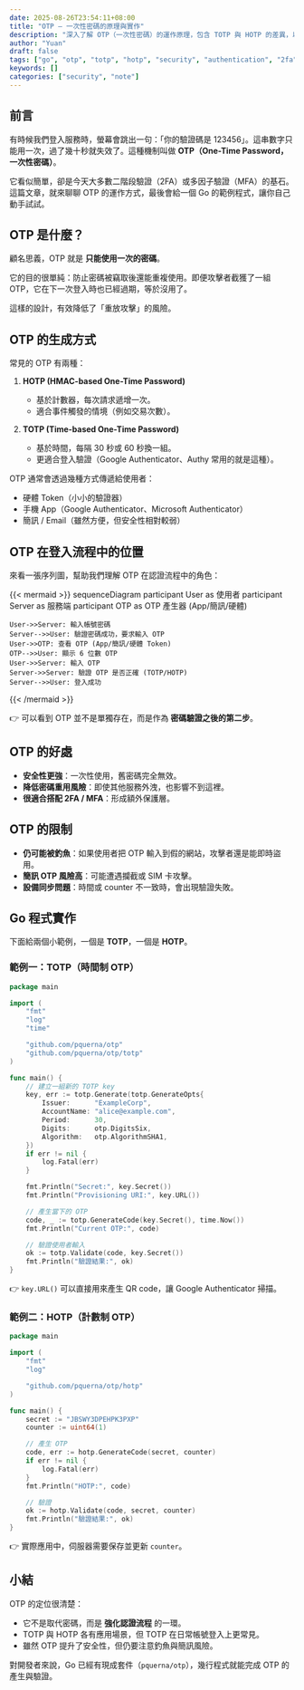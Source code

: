 ```yaml
---
date: 2025-08-26T23:54:11+08:00
title: "OTP — 一次性密碼的原理與實作"
description: "深入了解 OTP（一次性密碼）的運作原理，包含 TOTP 與 HOTP 的差異，以及在 Go 中的實作範例。從序列圖到程式碼，完整解析二階段驗證的核心機制。"
author: "Yuan"
draft: false
tags: ["go", "otp", "totp", "hotp", "security", "authentication", "2fa", "backend"]
keywords: []
categories: ["security", "note"]
---
```


## 前言

有時候我們登入服務時，螢幕會跳出一句：「你的驗證碼是 123456」。這串數字只能用一次，過了幾十秒就失效了。這種機制叫做 **OTP（One-Time Password，一次性密碼）**。

它看似簡單，卻是今天大多數二階段驗證（2FA）或多因子驗證（MFA）的基石。這篇文章，就來聊聊 OTP 的運作方式，最後會給一個 Go 的範例程式，讓你自己動手試試。

<!--more-->

## OTP 是什麼？

顧名思義，OTP 就是 **只能使用一次的密碼**。

它的目的很單純：防止密碼被竊取後還能重複使用。即便攻擊者截獲了一組 OTP，它在下一次登入時也已經過期，等於沒用了。

這樣的設計，有效降低了「重放攻擊」的風險。

## OTP 的生成方式

常見的 OTP 有兩種：

1. **HOTP (HMAC-based One-Time Password)**

   * 基於計數器，每次請求遞增一次。
   * 適合事件觸發的情境（例如交易次數）。
2. **TOTP (Time-based One-Time Password)**

   * 基於時間，每隔 30 秒或 60 秒換一組。
   * 更適合登入驗證（Google Authenticator、Authy 常用的就是這種）。

OTP 通常會透過幾種方式傳遞給使用者：

* 硬體 Token（小小的驗證器）
* 手機 App（Google Authenticator、Microsoft Authenticator）
* 簡訊 / Email（雖然方便，但安全性相對較弱）

## OTP 在登入流程中的位置

來看一張序列圖，幫助我們理解 OTP 在認證流程中的角色：

{{< mermaid >}}
sequenceDiagram
    participant User as 使用者
    participant Server as 服務端
    participant OTP as OTP 產生器 (App/簡訊/硬體)

    User->>Server: 輸入帳號密碼
    Server-->>User: 驗證密碼成功，要求輸入 OTP
    User->>OTP: 查看 OTP (App/簡訊/硬體 Token)
    OTP-->>User: 顯示 6 位數 OTP
    User->>Server: 輸入 OTP
    Server->>Server: 驗證 OTP 是否正確 (TOTP/HOTP)
    Server-->>User: 登入成功
{{< /mermaid >}}

👉 可以看到 OTP 並不是單獨存在，而是作為 **密碼驗證之後的第二步**。

## OTP 的好處

* **安全性更強**：一次性使用，舊密碼完全無效。
* **降低密碼重用風險**：即使其他服務外洩，也影響不到這裡。
* **很適合搭配 2FA / MFA**：形成額外保護層。

## OTP 的限制

* **仍可能被釣魚**：如果使用者把 OTP 輸入到假的網站，攻擊者還是能即時盜用。
* **簡訊 OTP 風險高**：可能遭遇攔截或 SIM 卡攻擊。
* **設備同步問題**：時間或 counter 不一致時，會出現驗證失敗。

## Go 程式實作

下面給兩個小範例，一個是 **TOTP**，一個是 **HOTP**。

### 範例一：TOTP（時間制 OTP）

```go
package main

import (
	"fmt"
	"log"
	"time"

	"github.com/pquerna/otp"
	"github.com/pquerna/otp/totp"
)

func main() {
	// 建立一組新的 TOTP key
	key, err := totp.Generate(totp.GenerateOpts{
		Issuer:      "ExampleCorp",
		AccountName: "alice@example.com",
		Period:      30,
		Digits:      otp.DigitsSix,
		Algorithm:   otp.AlgorithmSHA1,
	})
	if err != nil {
		log.Fatal(err)
	}

	fmt.Println("Secret:", key.Secret())
	fmt.Println("Provisioning URI:", key.URL())

	// 產生當下的 OTP
	code, _ := totp.GenerateCode(key.Secret(), time.Now())
	fmt.Println("Current OTP:", code)

	// 驗證使用者輸入
	ok := totp.Validate(code, key.Secret())
	fmt.Println("驗證結果:", ok)
}
```

👉 `key.URL()` 可以直接用來產生 QR code，讓 Google Authenticator 掃描。

### 範例二：HOTP（計數制 OTP）

```go
package main

import (
	"fmt"
	"log"

	"github.com/pquerna/otp/hotp"
)

func main() {
	secret := "JBSWY3DPEHPK3PXP"
	counter := uint64(1)

	// 產生 OTP
	code, err := hotp.GenerateCode(secret, counter)
	if err != nil {
		log.Fatal(err)
	}
	fmt.Println("HOTP:", code)

	// 驗證
	ok := hotp.Validate(code, secret, counter)
	fmt.Println("驗證結果:", ok)
}
```

👉 實際應用中，伺服器需要保存並更新 `counter`。

## 小結

OTP 的定位很清楚：

* 它不是取代密碼，而是 **強化認證流程** 的一環。
* TOTP 與 HOTP 各有應用場景，但 TOTP 在日常帳號登入上更常見。
* 雖然 OTP 提升了安全性，但仍要注意釣魚與簡訊風險。

對開發者來說，Go 已經有現成套件（`pquerna/otp`），幾行程式就能完成 OTP 的產生與驗證。